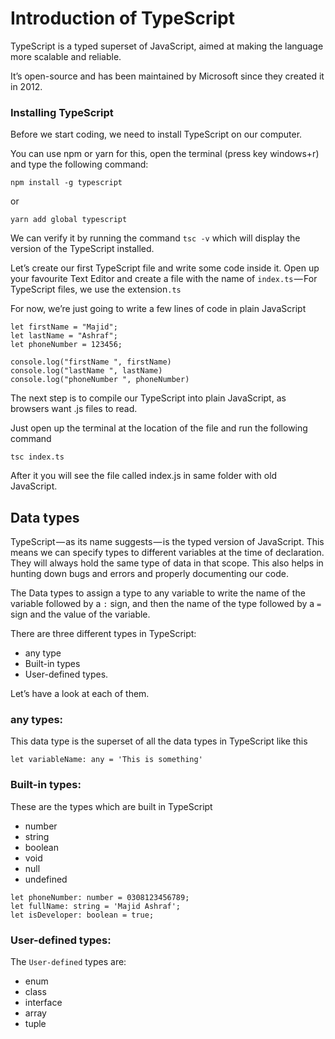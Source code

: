 # Introduction of TypeScript

TypeScript is a typed superset of JavaScript, aimed at making the language more scalable and reliable.

It’s open-source and has been maintained by Microsoft since they created it in 2012.

### Installing TypeScript
Before we start coding, we need to install TypeScript on our computer.

You can use npm or yarn for this, open the terminal (press key windows+r) and type the following command:

`npm install -g typescript`

or

`yarn add global typescript`

We can verify it by running the command `tsc -v` which will display the version of the TypeScript installed.


Let’s create our first TypeScript file and write some code inside it. Open up your favourite Text Editor and create a file with the name of `index.ts` — For TypeScript files,
we use the extension`.ts`


For now, we’re just going to write a few lines of code in plain JavaScript

```
let firstName = "Majid";
let lastName = "Ashraf";
let phoneNumber = 123456;

console.log("firstName ", firstName)
console.log("lastName ", lastName)
console.log("phoneNumber ", phoneNumber)
```

The next step is to compile our TypeScript into plain JavaScript, as browsers want .js files to read.

Just open up the terminal at the location of the file and run the following command

`tsc index.ts`

After it you will see the file called index.js in same folder with old JavaScript.

 
 ## Data types
TypeScript — as its name suggests — is the typed version of JavaScript.
This means we can specify types to different variables at the time of declaration.
They will always hold the same type of data in that scope.
This also helps in hunting down bugs and errors and properly documenting our code.

The Data types to assign a type to any variable to write the name of the variable followed by a `:` sign, 
and then the name of the type followed by a `=` sign and the value of the variable.

There are three different types in TypeScript: 
* any type
* Built-in types
* User-defined types.

 Let’s have a look at each of them.

### any types:
This data type is the superset of all the data types in TypeScript like this

```let variableName: any = 'This is something'```
### Built-in types:
These are the types which are built in TypeScript
* number
* string
* boolean
* void
* null
* undefined
```
let phoneNumber: number = 0308123456789;  
let fullName: string = 'Majid Ashraf';  
let isDeveloper: boolean = true;
```
### User-defined types:
The `User-defined` types are:
* enum
* class
* interface
* array
* tuple



